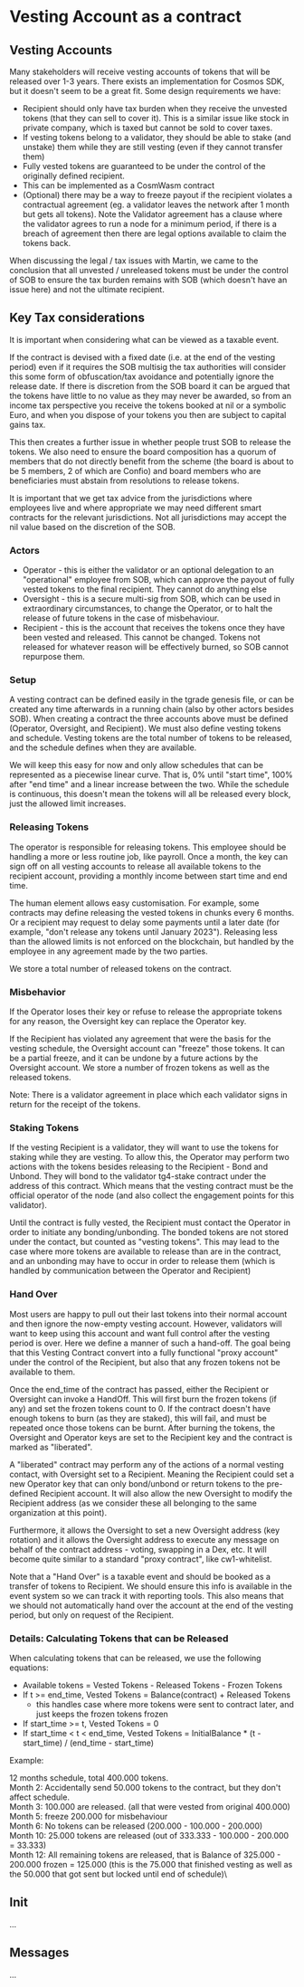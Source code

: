 # Vesting Account as a contract

## Vesting Accounts

Many stakeholders will receive vesting accounts of tokens that will be released over 1-3 years. There exists an implementation for Cosmos SDK, but it doesn't seem to be a great fit. Some design requirements we have:
- Recipient should only have tax burden when they receive the unvested tokens (that they can sell to cover it). This is a similar issue like stock in private company, which is taxed but cannot be sold to cover taxes.
- If vesting tokens belong to a validator, they should be able to stake (and unstake) them while they are still vesting (even if they cannot transfer them)
- Fully vested tokens are guaranteed to be under the control of the originally defined recipient.
- This can be implemented as a CosmWasm contract
- (Optional) there may be a way to freeze payout if the recipient violates a contractual agreement (eg. a validator leaves the network after 1 month but gets all tokens). Note the Validator agreement has a clause where the validator agrees to run a node for a minimum period, if there is a breach of agreement then there are legal options available to claim the tokens back.

When discussing the legal / tax issues with Martin, we came to the conclusion that all unvested / unreleased tokens must be under the control of SOB to ensure the tax burden remains with SOB (which doesn't have an issue here) and not the ultimate recipient.

## Key Tax considerations
It is important when considering what can be viewed as a taxable event.

If the contract is devised with a fixed date (i.e. at the end of the vesting period) even if it requires the SOB multisig the tax authorities will consider this some form of obfuscation/tax avoidance and potentially ignore the release date. If there is discretion from the SOB board it can be argued that the tokens have little to no value as they may never be awarded, so from an income tax perspective you receive the tokens booked at nil or a symbolic Euro, and when you dispose of your tokens you then are subject to capital gains tax.

This then creates a further issue in whether people trust SOB to release the tokens. We also need to ensure the board composition has a quorum of members that do not directly benefit from the scheme (the board is about to be 5 members, 2 of which are Confio) and board members who are beneficiaries must abstain from resolutions to release tokens.

It is important that we get tax advice from the jurisdictions where employees live and where appropriate we may need different smart contracts for the relevant jurisdictions. Not all jurisdictions may accept the nil value based on the discretion of the SOB.

### Actors
- Operator - this is either the validator or an optional delegation to an "operational" employee from SOB, which can approve the payout of fully vested tokens to the final recipient. They cannot do anything else
- Oversight - this is a secure multi-sig from SOB, which can be used in extraordinary circumstances, to change the Operator, or to halt the release of future tokens in the case of misbehaviour.
- Recipient - this is the account that receives the tokens once they have been vested and released. This cannot be changed. Tokens not released for whatever reason will be effectively burned, so SOB cannot repurpose them.

### Setup
A vesting contract can be defined easily in the tgrade genesis file, or can be created any time afterwards in a running chain (also by other actors besides SOB). When creating a contract the three accounts above must be defined (Operator, Oversight, and Recipient). We must also define vesting tokens and schedule. Vesting tokens are the total number of tokens to be released, and the schedule defines when they are available.

We will keep this easy for now and only allow schedules that can be represented as a piecewise linear curve. That is, 0% until "start time", 100% after "end time" and a linear increase between the two. While the schedule is continuous, this doesn't mean the tokens will all be released every block, just the allowed limit increases.

### Releasing Tokens
The operator is responsible for releasing tokens. This employee should be handling a more or less routine job, like payroll. Once a month, the key can sign off on all vesting accounts to release all available tokens to the recipient account, providing a monthly income between start time and end time.

The human element allows easy customisation. For example, some contracts may define releasing the vested tokens in chunks every 6 months. Or a recipient may request to delay some payments until a later date (for example, "don't release any tokens until January 2023"). Releasing less than the allowed limits is not enforced on the blockchain, but handled by the employee in any agreement made by the two parties.

We store a total number of released tokens on the contract.

### Misbehavior
If the Operator loses their key or refuse to release the appropriate tokens for any reason, the Oversight key can replace the Operator key.

If the Recipient has violated any agreement that were the basis for the vesting schedule, the Oversight account can "freeze" those tokens. It can be a partial freeze, and it can be undone by a future actions by the Oversight account. We store a number of frozen tokens as well as the released tokens.

Note: There is a validator agreement in place which each validator signs in return for the receipt of the tokens.

### Staking Tokens
If the vesting Recipient is a validator, they will want to use the tokens for staking while they are vesting. To allow this, the Operator may perform two actions with the tokens besides releasing to the Recipient - Bond and Unbond. They will bond to the validator tg4-stake contract under the address of this contract. Which means that the vesting contract must be the official operator of the node (and also collect the engagement points for this validator).

Until the contract is fully vested, the Recipient must contact the Operator in order to initiate any bonding/unbonding. The bonded tokens are not stored under the contact, but counted as "vesting tokens". This may lead to the case where more tokens are available to release than are in the contract, and an unbonding may have to occur in order to release them (which is handled by communication between the Operator and Recipient)

### Hand Over
Most users are happy to pull out their last tokens into their normal account and then ignore the now-empty vesting account. However, validators will want to keep using this account and want full control after the vesting period is over. Here we define a manner of such a hand-off. The goal being that this Vesting Contract convert into a fully functional "proxy account" under the control of the Recipient, but also that any frozen tokens not be available to them.

Once the end_time of the contract has passed, either the Recipient or Oversight can invoke a HandOff. This will first burn the frozen tokens (if any) and set the frozen tokens count to 0. If the contract doesn't have enough tokens to burn (as they are staked), this will fail, and must be repeated once those tokens can be burnt. After burning the tokens, the Oversight and Operator keys are set to the Recipient key and the contract is marked as "liberated".

A "liberated" contract may perform any of the actions of a normal vesting contact, with Oversight set to a Recipient. Meaning the Recipient could set a new Operator key that can only bond/unbond or return tokens to the pre-defined Recipient account. It will also allow the new Oversight to modify the Recipient address (as we consider these all belonging to the same organization at this point).

Furthermore, it allows the Oversight to set a new Oversight address (key rotation) and it allows the Oversight address to execute any message on behalf of the contract address - voting, swapping in a Dex, etc. It will become quite similar to a standard "proxy contract", like cw1-whitelist.

Note that a "Hand Over" is a taxable event and should be booked as a transfer of tokens to Recipient. We should ensure this info is available in the event system so we can track it with reporting tools. This also means that we should not automatically hand over the account at the end of the vesting period, but only on request of the Recipient.

### Details: Calculating Tokens that can be Released
When calculating tokens that can be released, we use the following equations:
- Available tokens = Vested Tokens - Released Tokens - Frozen Tokens
- If t >= end_time, Vested Tokens = Balance(contract) + Released Tokens
  - this handles case where more tokens were sent to contract later, and just keeps the frozen tokens frozen
- If start_time >= t, Vested Tokens = 0
- If start_time < t < end_time, Vested Tokens = InitialBalance * (t - start_time) / (end_time - start_time)

Example:

12 months schedule, total 400.000 tokens.\
Month 2: Accidentally send 50.000 tokens to the contract, but they don't affect schedule.\
Month 3: 100.000 are released. (all that were vested from original 400.000)\
Month 5: freeze 200.000 for misbehaviour\
Month 6: No tokens can be released (200.000 - 100.000 - 200.000)\
Month 10: 25.000 tokens are released (out of 333.333 - 100.000 - 200.000 = 33.333)\
Month 12: All remaining tokens are released, that is Balance of 325.000 - 200.000 frozen = 125.000 (this is the 75.000 that finished vesting as well as the 50.000 that got sent but locked until end of schedule)\

## Init

...

## Messages

...
